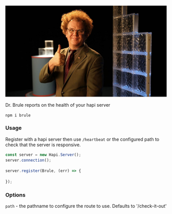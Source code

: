 ![Dr. Brule](images/brule.jpg)

Dr. Brule reports on the health of your hapi server

`npm i brule`

### Usage

Register with a hapi server then use `/heartbeat` or the configured path to check that the server is responsive.

```js
const server = new Hapi.Server();
server.connection();

server.register(Brule, (err) => {

});
```

### Options

`path` - the pathname to configure the route to use. Defaults to '/check-it-out'
